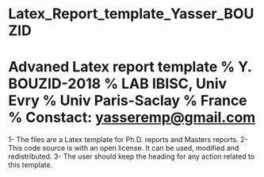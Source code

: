 # Latex_Report_template_Yasser_BOUZID
Advaned Latex report template 
% Y. BOUZID-2018
% LAB IBISC, Univ Evry
% Univ Paris-Saclay
% France
% Constact: yasseremp@gmail.com
====================================
 1- The files are a Latex template for Ph.D. reports and Masters reports.
2- This code source is with an open license. It can be used, modified and redistributed.
3- The user should keep the heading for any action related to this template.
